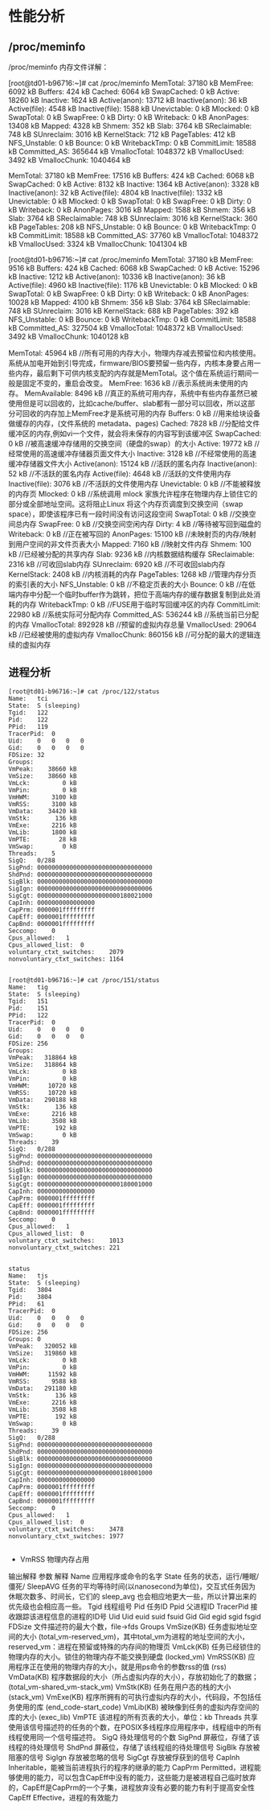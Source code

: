 # 性能分析

## /proc/meminfo

/proc/meminfo 内存文件详解：

[root@td01-b96716:~]# cat /proc/meminfo 
MemTotal:          37180 kB
MemFree:            6092 kB
Buffers:             424 kB
Cached:             6064 kB
SwapCached:            0 kB
Active:            18260 kB
Inactive:           1624 kB
Active(anon):      13712 kB
Inactive(anon):       36 kB
Active(file):       4548 kB
Inactive(file):     1588 kB
Unevictable:           0 kB
Mlocked:               0 kB
SwapTotal:             0 kB
SwapFree:              0 kB
Dirty:                 0 kB
Writeback:             0 kB
AnonPages:         13408 kB
Mapped:             4328 kB
Shmem:               352 kB
Slab:               3764 kB
SReclaimable:        748 kB
SUnreclaim:         3016 kB
KernelStack:         712 kB
PageTables:          412 kB
NFS_Unstable:          0 kB
Bounce:                0 kB
WritebackTmp:          0 kB
CommitLimit:       18588 kB
Committed_AS:     365644 kB
VmallocTotal:    1048372 kB
VmallocUsed:        3492 kB
VmallocChunk:    1040464 kB

MemTotal:          37180 kB
MemFree:           17516 kB
Buffers:             424 kB
Cached:             6068 kB
SwapCached:            0 kB
Active:             8132 kB
Inactive:           1364 kB
Active(anon):       3328 kB
Inactive(anon):       32 kB
Active(file):       4804 kB
Inactive(file):     1332 kB
Unevictable:           0 kB
Mlocked:               0 kB
SwapTotal:             0 kB
SwapFree:              0 kB
Dirty:                 0 kB
Writeback:             0 kB
AnonPages:          3016 kB
Mapped:             1588 kB
Shmem:               356 kB
Slab:               3764 kB
SReclaimable:        748 kB
SUnreclaim:         3016 kB
KernelStack:         360 kB
PageTables:          208 kB
NFS_Unstable:          0 kB
Bounce:                0 kB
WritebackTmp:          0 kB
CommitLimit:       18588 kB
Committed_AS:      37760 kB
VmallocTotal:    1048372 kB
VmallocUsed:        3324 kB
VmallocChunk:    1041304 kB

[root@td01-b96716:~]# cat /proc/meminfo 
MemTotal:          37180 kB
MemFree:            9516 kB
Buffers:             424 kB
Cached:             6068 kB
SwapCached:            0 kB
Active:            15296 kB
Inactive:           1212 kB
Active(anon):      10336 kB
Inactive(anon):       36 kB
Active(file):       4960 kB
Inactive(file):     1176 kB
Unevictable:           0 kB
Mlocked:               0 kB
SwapTotal:             0 kB
SwapFree:              0 kB
Dirty:                 0 kB
Writeback:             0 kB
AnonPages:         10028 kB
Mapped:             4100 kB
Shmem:               356 kB
Slab:               3764 kB
SReclaimable:        748 kB
SUnreclaim:         3016 kB
KernelStack:         688 kB
PageTables:          392 kB
NFS_Unstable:          0 kB
Bounce:                0 kB
WritebackTmp:          0 kB
CommitLimit:       18588 kB
Committed_AS:     327504 kB
VmallocTotal:    1048372 kB
VmallocUsed:        3492 kB
VmallocChunk:    1040128 kB



MemTotal:          45964 kB    //所有可用的内存大小，物理内存减去预留位和内核使用。系统从加电开始到引导完成，firmware/BIOS要预留一些内存，内核本身要占用一些内存，最后剩下可供内核支配的内存就是MemTotal。这个值在系统运行期间一般是固定不变的，重启会改变。
MemFree:            1636 kB    //表示系统尚未使用的内存。
MemAvailable:       8496 kB    //真正的系统可用内存，系统中有些内存虽然已被使用但是可以回收的，比如cache/buffer、slab都有一部分可以回收，所以这部分可回收的内存加上MemFree才是系统可用的内存
Buffers:               0 kB    //用来给块设备做缓存的内存，(文件系统的 metadata、pages)
Cached:             7828 kB    //分配给文件缓冲区的内存,例如vi一个文件，就会将未保存的内容写到该缓冲区
SwapCached:            0 kB    //被高速缓冲存储用的交换空间（硬盘的swap）的大小
Active:            19772 kB    //经常使用的高速缓冲存储器页面文件大小
Inactive:           3128 kB    //不经常使用的高速缓冲存储器文件大小
Active(anon):      15124 kB    //活跃的匿名内存
Inactive(anon):       52 kB    //不活跃的匿名内存
Active(file):       4648 kB    //活跃的文件使用内存
Inactive(file):     3076 kB    //不活跃的文件使用内存
Unevictable:           0 kB    //不能被释放的内存页
Mlocked:               0 kB    //系统调用 mlock 家族允许程序在物理内存上锁住它的部分或全部地址空间。这将阻止Linux 将这个内存页调度到交换空间（swap space），即使该程序已有一段时间没有访问这段空间
SwapTotal:             0 kB    //交换空间总内存
SwapFree:              0 kB    //交换空间空闲内存
Dirty:                 4 kB    //等待被写回到磁盘的
Writeback:             0 kB    //正在被写回的
AnonPages:         15100 kB    //未映射页的内存/映射到用户空间的非文件页表大小
Mapped:             7160 kB    //映射文件内存
Shmem:               100 kB    //已经被分配的共享内存
Slab:               9236 kB    //内核数据结构缓存
SReclaimable:       2316 kB    //可收回slab内存
SUnreclaim:         6920 kB    //不可收回slab内存
KernelStack:        2408 kB    //内核消耗的内存
PageTables:         1268 kB    //管理内存分页的索引表的大小
NFS_Unstable:          0 kB    //不稳定页表的大小
Bounce:                0 kB    //在低端内存中分配一个临时buffer作为跳转，把位于高端内存的缓存数据复制到此处消耗的内存
WritebackTmp:          0 kB    //FUSE用于临时写回缓冲区的内存
CommitLimit:       22980 kB    //系统实际可分配内存
Committed_AS:     536244 kB    //系统当前已分配的内存
VmallocTotal:     892928 kB    //预留的虚拟内存总量
VmallocUsed:       29064 kB    //已经被使用的虚拟内存
VmallocChunk:     860156 kB    //可分配的最大的逻辑连续的虚拟内存

## 进程分析

```
[root@td01-b96716:~]# cat /proc/122/status 
Name:	tci
State:	S (sleeping)
Tgid:	122
Pid:	122
PPid:	119
TracerPid:	0
Uid:	0	0	0	0
Gid:	0	0	0	0
FDSize:	32
Groups:	
VmPeak:	   38660 kB
VmSize:	   38660 kB
VmLck:	       0 kB
VmPin:	       0 kB
VmHWM:	    3100 kB
VmRSS:	    3100 kB
VmData:	   34420 kB
VmStk:	     136 kB
VmExe:	    2216 kB
VmLib:	    1800 kB
VmPTE:	      28 kB
VmSwap:	       0 kB
Threads:	5
SigQ:	0/288
SigPnd:	00000000000000000000000000000000
ShdPnd:	00000000000000000000000000000000
SigBlk:	00000000000000000000000000000000
SigIgn:	00000000000000000000000000000006
SigCgt:	00000000000000000000000180021000
CapInh:	0000000000000000
CapPrm:	0000001fffffffff
CapEff:	0000001fffffffff
CapBnd:	0000001fffffffff
Seccomp:	0
Cpus_allowed:	1
Cpus_allowed_list:	0
voluntary_ctxt_switches:	2079
nonvoluntary_ctxt_switches:	1164


[root@td01-b96716:~]# cat /proc/151/status
Name:	tig
State:	S (sleeping)
Tgid:	151
Pid:	151
PPid:	122
TracerPid:	0
Uid:	0	0	0	0
Gid:	0	0	0	0
FDSize:	256
Groups:	
VmPeak:	  318864 kB
VmSize:	  318864 kB
VmLck:	       0 kB
VmPin:	       0 kB
VmHWM:	   10720 kB
VmRSS:	   10720 kB
VmData:	  290188 kB
VmStk:	     136 kB
VmExe:	    2216 kB
VmLib:	    3508 kB
VmPTE:	     192 kB
VmSwap:	       0 kB
Threads:	39
SigQ:	0/288
SigPnd:	00000000000000000000000000000000
ShdPnd:	00000000000000000000000000000000
SigBlk:	00000000000000000000000000000000
SigIgn:	00000000000000000000000000000000
SigCgt:	00000000000000000000000180001000
CapInh:	0000000000000000
CapPrm:	0000001fffffffff
CapEff:	0000001fffffffff
CapBnd:	0000001fffffffff
Seccomp:	0
Cpus_allowed:	1
Cpus_allowed_list:	0
voluntary_ctxt_switches:	1013
nonvoluntary_ctxt_switches:	221


status
Name:	tjs
State:	S (sleeping)
Tgid:	3804
Pid:	3804
PPid:	61
TracerPid:	0
Uid:	0	0	0	0
Gid:	0	0	0	0
FDSize:	256
Groups:	0 
VmPeak:	  320052 kB
VmSize:	  319860 kB
VmLck:	       0 kB
VmPin:	       0 kB
VmHWM:	   11592 kB
VmRSS:	    9588 kB
VmData:	  291180 kB
VmStk:	     136 kB
VmExe:	    2216 kB
VmLib:	    3508 kB
VmPTE:	     192 kB
VmSwap:	       0 kB
Threads:	39
SigQ:	0/288
SigPnd:	00000000000000000000000000000000
ShdPnd:	00000000000000000000000000000000
SigBlk:	00000000000000000000000000000000
SigIgn:	00000000000000000000000000000000
SigCgt:	00000000000000000000000180001000
CapInh:	0000000000000000
CapPrm:	0000001fffffffff
CapEff:	0000001fffffffff
CapBnd:	0000001fffffffff
Seccomp:	0
Cpus_allowed:	1
Cpus_allowed_list:	0
voluntary_ctxt_switches:	3478
nonvoluntary_ctxt_switches:	1977


```


- VmRSS 物理内存占用

输出解释
参数 解释
Name 应用程序或命令的名字
State 任务的状态，运行/睡眠/僵死/
SleepAVG 任务的平均等待时间(以nanosecond为单位)，交互式任务因为休眠次数多、时间长，它们的 sleep_avg
也会相应地更大一些，所以计算出来的优先级也会相应高一些。
Tgid 线程组号
Pid 任务ID
Ppid 父进程ID
TracerPid 接收跟踪该进程信息的进程的ID号
Uid Uid euid suid fsuid
Gid Gid egid sgid fsgid
FDSize 文件描述符的最大个数，file->fds
Groups
VmSize(KB) 任务虚拟地址空间的大小
(total_vm-reserved_vm)，其中total_vm为进程的地址空间的大小，reserved_vm：进程在预留或特殊的内存间的物理页
VmLck(KB) 任务已经锁住的物理内存的大小。锁住的物理内存不能交换到硬盘 (locked_vm)
VmRSS(KB) 应用程序正在使用的物理内存的大小，就是用ps命令的参数rss的值 (rss)
VmData(KB) 程序数据段的大小（所占虚拟内存的大小），存放初始化了的数据；
(total_vm-shared_vm-stack_vm)
VmStk(KB) 任务在用户态的栈的大小 (stack_vm)
VmExe(KB) 程序所拥有的可执行虚拟内存的大小，代码段，不包括任务使用的库 (end_code-start_code)
VmLib(KB) 被映像到任务的虚拟内存空间的库的大小 (exec_lib)
VmPTE 该进程的所有页表的大小，单位：kb
Threads 共享使用该信号描述符的任务的个数，在POSIX多线程序应用程序中，线程组中的所有线程使用同一个信号描述符。
SigQ 待处理信号的个数
SigPnd 屏蔽位，存储了该线程的待处理信号
ShdPnd 屏蔽位，存储了该线程组的待处理信号
SigBlk 存放被阻塞的信号
SigIgn 存放被忽略的信号
SigCgt 存放被俘获到的信号
CapInh Inheritable，能被当前进程执行的程序的继承的能力
CapPrm
Permitted，进程能够使用的能力，可以包含CapEff中没有的能力，这些能力是被进程自己临时放弃的，CapEff是CapPrm的一个子集，进程放弃没有必要的能力有利于提高安全性
CapEff Effective，进程的有效能力
